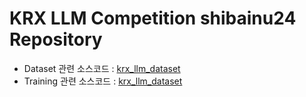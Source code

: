 # KRX LLM Competition shibainu24 Repository
+ Dataset 관련 소스코드 : [krx_llm_dataset](./krx_llm_dataset)
+ Training 관련 소스코드 : [krx_llm_dataset](./krx_llm_train)
